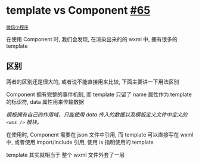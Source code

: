 # template vs Component [#65](https://github.com/vhxubo/blog/issues/65)

[`微信小程序`](https://github.com/vhxubo/blog/issues?q=label:微信小程序)

在使用 Component 时, 我们会发现, 在渲染出来的的 wxml 中, 拥有很多的 template

## 区别

两者的区别还是很大的, 或者说不能直接用来比较, 下面主要讲一下用法区别

Component 拥有完整的事件机制, 而 template 只留了 name 属性作为 template 的标识符, data 属性用来传输数据

*模板拥有自己的作用域，只能使用 data 传入的数据以及模板定义文件中定义的 `<wxs />` 模块。*

在使用时, Component 需要在 json 文件中引用, 而 template 可以直接写在 wxml 中, 或者使用 import/include 引用, 使用 is 指明使用的 template

template 其实就相当于 整个 wxml 文件外套了一层 <template> , 在<template> 中还可以包含 <wxs>

**在小程序的 Mustache 中, `<template is="" data={{title: 'test', body: 'hello'}}></template>`中的对象需要进行解耦**

## 参考链接

- [模板 | 微信开放文档](https://developers.weixin.qq.com/miniprogram/dev/reference/wxml/template.html)
- [Component(Object object) | 微信开放文档 ](https://developers.weixin.qq.com/miniprogram/dev/reference/api/Component.html)